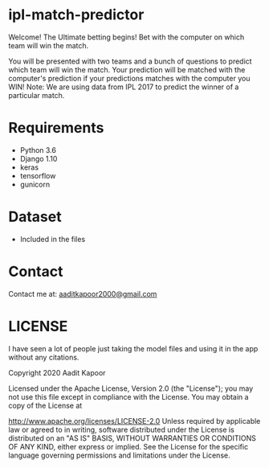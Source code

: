 # ipl-match-predictor
Welcome!
The Ultimate betting begins! Bet with the computer on which team will win the match.


You will be presented with two teams and a bunch of questions to predict which team will win the match.
Your prediction will be matched with the computer's prediction if your predictions matches with the computer you WIN!
Note: We are using data from IPL 2017 to predict the winner of a particular match.

# Requirements
- Python 3.6
- Django 1.10
- keras
- tensorflow
- gunicorn

# Dataset
- Included in the files

# Contact
Contact me at: aaditkapoor2000@gmail.com

# LICENSE

I have seen a lot of people just taking the model files and using it in the app without any citations.

Copyright 2020 Aadit Kapoor

Licensed under the Apache License, Version 2.0 (the "License"); you may not use this file except in compliance with the License. You may obtain a copy of the License at

   http://www.apache.org/licenses/LICENSE-2.0
Unless required by applicable law or agreed to in writing, software distributed under the License is distributed on an "AS IS" BASIS, WITHOUT WARRANTIES OR CONDITIONS OF ANY KIND, either express or implied. See the License for the specific language governing permissions and limitations under the License.
